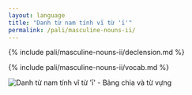 ```yaml
---
layout: language
title: "Danh từ nam tính vĩ từ 'ī'"
permalink: /pali/masculine-nouns-ii/
---
```


{% include pali/masculine-nouns-ii/declension.md %}

{% include pali/masculine-nouns-ii/vocab.md %}

![Danh từ nam tính vĩ từ 'ī' - Bảng chia và từ vựng](../../../assets/images/masculine-nouns-ii-vocabulary.png)
